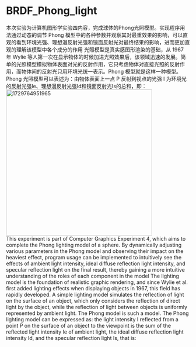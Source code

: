 # BRDF_Phong_light
本次实验为计算机图形学实验四内容，完成球体的Phong光照模型。实现程序用法通过动态的调节 Phong 模型中的各种参数并观察其对最重效果的影响，可以直观的看到环境光强、理想漫反射光强和镜面反射光对最终结果的影响，进而更加直观的理解该模型中各个成分的作用
光照模型是真实感图形渲染的基础，从 1967 年 Wylie 等人第一次在显示物体的时候加进光照效果后，该领域迅速的发展。简单的光照模型模拟物体表面对光的反射作用，它只考虑物体对直接光照的反射作用，而物体间的反射光只用环境光统一表示。Phong 模型就是这样一种模型。 Phong 光照模型可以表述为：由物体表面上一点 P 反射到视点的光强 I 为环境光的反射光强Ie、理想漫反射光强Id和镜面反射光Is的总和，即：  <img width="400" alt="1729764951965" src="https://github.com/user-attachments/assets/da34a586-4055-4d86-a087-6426186369ec">     
This experiment is part of Computer Graphics Experiment 4, which aims to complete the Phong lighting model of a sphere. By dynamically adjusting various parameters in the Phong model and observing their impact on the heaviest effect, program usage can be implemented to intuitively see the effects of ambient light intensity, ideal diffuse reflection light intensity, and specular reflection light on the final result, thereby gaining a more intuitive understanding of the roles of each component in the model
The lighting model is the foundation of realistic graphic rendering, and since Wylie et al. first added lighting effects when displaying objects in 1967, this field has rapidly developed. A simple lighting model simulates the reflection of light on the surface of an object, which only considers the reflection of direct light by the object, while the reflection of light between objects is uniformly represented by ambient light. The Phong model is such a model. The Phong lighting model can be expressed as: the light intensity I reflected from a point P on the surface of an object to the viewpoint is the sum of the reflected light intensity Ie of ambient light, the ideal diffuse reflection light intensity Id, and the specular reflection light Is, that is:
